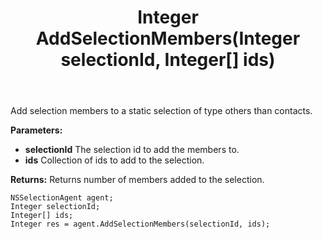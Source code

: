 ﻿---
uid: crmscript_ref_NSSelectionAgent_AddSelectionMembers
title: Integer AddSelectionMembers(Integer selectionId, Integer[] ids)
intellisense: NSSelectionAgent.AddSelectionMembers
keywords: NSSelectionAgent, AddSelectionMembers
so.topic: reference
---

Add selection members to a static selection of type others than contacts.

**Parameters:**
 - **selectionId** The selection id to add the members to.
 - **ids** Collection of ids to add to the selection.

**Returns:** Returns number of members added to the selection.

```crmscript
NSSelectionAgent agent;
Integer selectionId;
Integer[] ids;
Integer res = agent.AddSelectionMembers(selectionId, ids);
```

